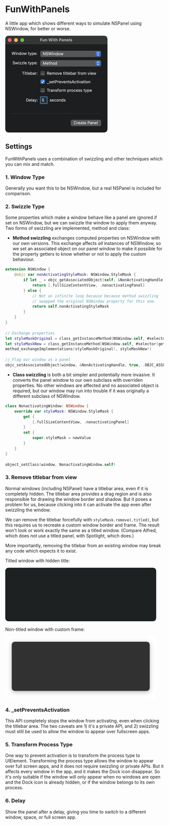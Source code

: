 # FunWithPanels

A little app which shows different ways to simulate NSPanel using NSWindow, for better or worse.

<img src="funwithpanels.png" width=325 alt="fun with panels" />

## Settings

FunWithPanels uses a combination of swizzling and other techniques which you can mix and match.
### 1. Window Type

Generally you want this to be NSWindow, but a real NSPanel is included for comparison.

### 2. Swizzle Type

Some properties which make a window behave like a panel are ignored if set on NSWindow, but we can swizzle the window to apply them anyway. Two forms of swizzling are implemented, method and class:
 
-  **Method swizzling** exchanges computed properties on NSWindow with our own versions. This exchange affects _all_ instances of NSWindow, so we set an associated object on our panel window to make it possible for the property getters to know whether or not to apply the custom behaviour.

```swift
extension NSWindow {
    @objc var nonActivatingStyleMask: NSWindow.StyleMask {
        if let _ = objc_getAssociatedObject(self, &NonActivatingHandle) {
            return [.fullSizeContentView, .nonactivatingPanel]
        } else {
            // Not an infinite loop because because method swizzling
            // swapped the original NSWindow property for this one.
            return self.nonActivatingStyleMask
        }
    }
}

// Exchange properties
let styleMaskOriginal = class_getInstanceMethod(NSWindow.self, #selector(getter: NSWindow.styleMask))
let styleMaskNew = class_getInstanceMethod(NSWindow.self, #selector(getter: NSWindow.nonActivatingStyleMask))
method_exchangeImplementations(styleMaskOriginal!, styleMaskNew!)

// Flag our window as a panel
objc_setAssociatedObject(window, &NonActivatingHandle, true, .OBJC_ASSOCIATION_COPY)

```

- **Class swizzling** is both a bit simpler and potentially more invasive. It converts the panel window to our own subclass with overriden properties. No other windows are affected and no associated object is required, but our window may run into trouble if it was originally a different subclass of NSWindow.

```swift
class NonactivatingWindow: NSWindow {
    override var styleMask: NSWindow.StyleMask {
        get {
            [.fullSizeContentView, .nonactivatingPanel]
        }
        set {
            super.styleMask = newValue
        }
    }
}

object_setClass(window, NonactivatingWindow.self)
```
### 3. Remove titlebar from view

Normal windows (including NSPanel) have a titlebar area, even if it is completely hidden. The titlebar area provides a drag region and is also responsible for drawing the window border and shadow. But it poses a problem for us, because clicking into it can activate the app even after swizzling the window.

We can remove the titlebar forcefully with `styleMask.remove(.titled)`, but this requires us to recreate a custom window border and frame. The result won't look or work exactly the same as a titled window. (Compare Alfred, which does not use a titled panel, with Spotlight, which does.)

More importantly, removing the titlebar from an existing window may break any code which expects it to exist.

Titled window with hidden title:

<img src="titledwindow.png" width=480 />

Non-titled window with custom frame:

<img src="nontitledwindow.png" width=480 />

### 4. _setPreventsActivation

This API completely stops the window from activating, even when clicking the titlebar area. The two caveats are 1) it's a private API, and 2) swizzling must still be used to allow the window to appear over fullscreen apps.

### 5. Transform Process Type

One way to prevent activation is to transform the process type to UIElement. Transforming the process type allows the window to appear over full screen apps, and it does not require swizzling or private APIs. But it affects every window in the app, and it makes the Dock icon disappear. So it's only suitable if the window will only appear when no windows are open and the Dock icon is already hidden, or if the window belongs to its own process.

### 6. Delay

Show the panel after a delay, giving you time to switch to a different window, space, or full screen app.
